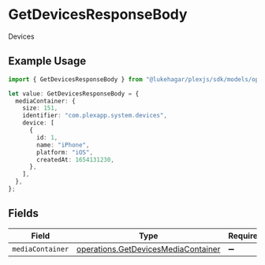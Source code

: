 # GetDevicesResponseBody

Devices

## Example Usage

```typescript
import { GetDevicesResponseBody } from "@lukehagar/plexjs/sdk/models/operations";

let value: GetDevicesResponseBody = {
  mediaContainer: {
    size: 151,
    identifier: "com.plexapp.system.devices",
    device: [
      {
        id: 1,
        name: "iPhone",
        platform: "iOS",
        createdAt: 1654131230,
      },
    ],
  },
};
```

## Fields

| Field                                                                                             | Type                                                                                              | Required                                                                                          | Description                                                                                       |
| ------------------------------------------------------------------------------------------------- | ------------------------------------------------------------------------------------------------- | ------------------------------------------------------------------------------------------------- | ------------------------------------------------------------------------------------------------- |
| `mediaContainer`                                                                                  | [operations.GetDevicesMediaContainer](../../../sdk/models/operations/getdevicesmediacontainer.md) | :heavy_minus_sign:                                                                                | N/A                                                                                               |